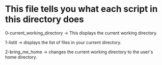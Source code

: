 # This file tells you what each script in this directory does

0-current_working_directory -> This displays the current working directory.

1-listit -> displays the list of files in your current directory.

2-bring_me_home -> changes the current working directory to the user's home directory.

